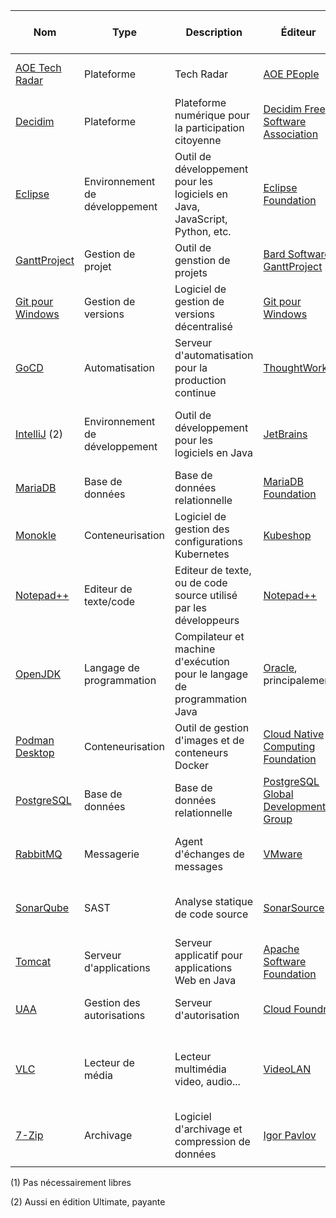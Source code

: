 | Nom                                                         | Type                           | Description                                                                                                                           | Éditeur                                                                          | Licence ![](https://spdx.dev/wp-content/uploads/sites/31/2023/08/logo-color.svg)                                                                                                  | Équipes installatrices                  | Solutions alternatives (1)    | Langage de programmation | Mots-clés                                     |
|-------------------------------------------------------------|--------------------------------|---------------------------------------------------------------------------------------------------------------------------------------|----------------------------------------------------------------------------------|-----------------------------------------------------------------------------------------------------------------------------------------------------------------------------------|-----------------------------------------|-------------------------------|--------------------------|-----------------------------------------------|
| [AOE Tech Radar](https://github.com/decidim/)               | Plateforme                     | Tech Radar                                                                                                                            | [AOE PEople](https://www.aoe.com/)                                               | [Apache-2.0](https://spdx.org/licenses/Apache-2.0.html)                                                                                                                           | Interne                                 |                               | JavaScript, CSS          | "plateforme" "technology" "radar"             |
| [Decidim](https://github.com/decidim/)                      | Plateforme                     | Plateforme numérique pour la participation citoyenne                                                                                  | [Decidim Free Software Association](https://decidim.org/)                        | [AGPL-3.0-only](https://spdx.org/licenses/AGPL-3.0-only.html)                                                                                                                     | participer.ge.ch                        | Konveio, CitizenLab           | RUBY                     | "plateforme" "participation" "citoyen"        |
| [Eclipse](https://eclipseide.org/)                          | Environnement de développement | Outil de développement pour les logiciels en Java, JavaScript, Python, etc.                                                           | [Eclipse Foundation](https://www.eclipse.org/)                                   | [EPL-2.0](https://spdx.org/licenses/EPL-2.0.html)                                                                                                                                 | Développement                           | IntelliJ, VSCode, NetBeans    | Java, C                  | "ide" "environnement de développement" "java" |
| [GanttProject](https://github.com/bardsoftware/ganttproject)| Gestion de projet              | Outil de genstion de projets                                                                                                          | [Bard Software GanttProject](https://www.ganttproject.biz/)                      | [GPL-3.0-only](https://spdx.org/licenses/GPL-3.0-only.html)                                                                                                                       | Moyens de développement                 | VI, GVIM, Emacs...            | C, C++, Python, HTML     | "editeur" "texte" "code"                      |
| [Git pour Windows](https://github.com/git-for-windows/)     | Gestion de versions            | Logiciel de gestion de versions décentralisé                                                                                          | [Git pour Windows](https://gitforwindows.org/)                                   | [GPL-2.0-only](https://spdx.org/licenses/GPL-2.0-only.html)                                                                                                                       | Metier                                  | Microsoft Project             | Java, Kotlin, CSS...     | "gestion de projet"                           |
| [GoCD](https://www.gocd.org)                                | Automatisation                 | Serveur d'automatisation pour la production continue                                                                                  | [ThoughtWorks](https://www.thoughtworks.com)                                     | [Apache-2.0](https://spdx.org/licenses/Apache-2.0.html)                                                                                                                           | Intégration                             | Jenkins X, ArgoCD             | Java, TypeScript         | "automatisation" "déploiement" "production"   |
| [IntelliJ](https://www.jetbrains.com/idea/) (2)             | Environnement de développement | Outil de développement pour les logiciels en Java                                                                                     | [JetBrains](https://fr.wikipedia.org/wiki/JetBrains)                             | [Apache-2.0](https://spdx.org/licenses/Apache-2.0.html)                                                                                                                           | Développement                           | Eclipse, VSCode, NetBeans     | Java                     | "ide" "environnement de développement" "java" |
| [MariaDB](https://mariadb.org/fr)                           | Base de données                | Base de données relationnelle                                                                                                         | [MariaDB Foundation](https://mariadb.org/fr)                                     | [GPL-2.0-only](https://spdx.org/licenses/GPL-2.0-only.html)                                                                                                                       | Bases de données                        | PostgreSQL, Oracle            | C, C++, Perl             | "base de données" "relationnel"               |
| [Monokle](https://monokle.io/)                              | Conteneurisation               | Logiciel de gestion des configurations Kubernetes                                                                                     | [Kubeshop](https://kubeshop.io/)                                                 | [MIT](https://spdx.org/licenses/MIT.html)                                                                                                                                         | Intégration                             | Seabird, Kubermetic           | TypeScript               | "kubernetes" "configuration"                  |
| [Notepad++](https://github.com/notepad-plus-plus/)          | Editeur de texte/code          | Editeur de texte, ou de code source utilisé par les développeurs                                                                      | [Notepad++](https://notepad-plus-plus.org/)                                      | [GPL-3.0-only](https://spdx.org/licenses/GPL-3.0-only.html)                                                                                                                       | Moyens de développement                 | VI, GVIM, Emacs...            | C, C++, Python, HTML     | "editeur" "texte" "code"                      |
| [OpenJDK](https://openjdk.org/)                             | Langage de programmation       | Compilateur et machine d'exécution pour le langage de programmation Java                                                              | [Oracle](https://www.oracle.com/), principalement                                | [GPL-2.0-only](https://spdx.org/licenses/GPL-2.0-only.html)                                                                                                                       | Intégration                             | .NET, PHP, node               | C, C++, Java             | "langage" "Java" "jvm" "machine virtuelle"    |
| [Podman Desktop](https://podman-desktop.io)                 | Conteneurisation               | Outil de gestion d'images et de conteneurs Docker                                                                                     | [Cloud Native Computing Foundation](https://www.cncf.io)                         | [Apache-2.0](https://spdx.org/licenses/Apache-2.0.html)                                                                                                                           | Développement                           | Docker Desktop                | TypeScript               | "conteneur" "image" "docker"                  |
| [PostgreSQL](https://www.postgresql.org)                    | Base de données                | Base de données relationnelle                                                                                                         | [PostgreSQL Global Development Group](https://www.postgresql.org/developer/core) | [PostgreSQL](https://spdx.org/licenses/PostgreSQL.html)                                                                                                                           | Bases de données                        | Oracle, MariaDB               | C                        | "base de données" "relationnel"               |
| [RabbitMQ](https://www.rabbitmq.com/)                       | Messagerie                     | Agent d'échanges de messages                                                                                                          | [VMware](https://www.vmware.com/)                                                | [Apache-2.0](https://spdx.org/licenses/Apache-2.0.html) et [MPL-2.0](https://spdx.org/licenses/MPL-2.0.html)                                                                      | Moyens de développement, équipes métier | REST, Apache ActiveMQ, IBM MQ | Erlang                   | "messagerie" "amqp" "asynchrone"              |
| [SonarQube](https://www.sonarsource.com/products/sonarqube) | SAST                           | Analyse statique de code source                                                                                                       | [SonarSource](https://www.sonarsource.com/)                                      | [LGPL-3.0-only](https://spdx.org/licenses/LGPL-3.0-only.html)                                                                                                                     | Moyens de développement                 | Checkmarx                     | Java                     | "analyse statique" "qualité" "sécurité"       |
| [Tomcat](https://tomcat.apache.org)                         | Serveur d'applications         | Serveur applicatif pour applications Web en Java                                                                                      | [Apache Software Foundation](https://www.apache.org)                             | [Apache-2.0](https://spdx.org/licenses/Apache-2.0.html)                                                                                                                           | Intégration                             | JBoss, Spring Boot            | Java                     | "serveur d'applications" "java"               |
| [UAA](https://github.com/cloudfoundry/uaa)                  | Gestion des autorisations      | Serveur d'autorisation                                                                                                                | [Cloud Foundry](https://www.cloudfoundry.org/)                                   | [Apache-2.0](https://spdx.org/licenses/Apache-2.0.html)                                                                                                                           | Moyens de développement, équipes métier |                               | Java                     | "sécurité" "oauth"                            |
| [VLC](https://www.videolan.org/)                            | Lecteur de média               | Lecteur multimédia video, audio...                                                                                                    | [VideoLAN](https://www.videolan.org/)                                            | [GPL-2.0-only](https://spdx.org/licenses/GPL-2.0-only.html), [LGPL-2.1-or-later](https://spdx.org/licenses/LGPL-2.1-or-later.html) , et autres open source                        | Poste de travail                        |                               | C, C++, Obj-C, Asm, Rust | "media" "video" "audio" "lecteur"             |
| [7-Zip](https://www.7-zip.org/)                             | Archivage                      | Logiciel d'archivage et compression de données                                                                                        | [Igor Pavlov](https://www.7-zip.org/)                                            | [LGPL-2.1-or-later](https://spdx.org/licenses/LGPL-2.1-or-later.html)                                                                                                             | Toutes                                  | WinZIP, WinRAR...             | C, C++, Assembleur       | "archivage" "compression" "zip" "rar"         |
|                                                             |                                |                                                                                                                                       |                                                                                  |                                                                                                                                                                                   |                                         |                               |                          |                                               |

(1) Pas nécessairement libres

(2) Aussi en édition Ultimate, payante
